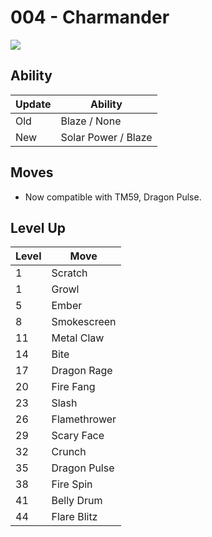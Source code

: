 # 004 - Charmander
![][004]

## Ability

Update | Ability
---    | ---
Old    | Blaze / None
New    | Solar Power / Blaze

## Moves

- Now compatible with TM59, Dragon Pulse.

## Level Up

Level | Move
---   | ---
  1   | Scratch
  1   | Growl
  5   | Ember
  8   | Smokescreen
 11   | Metal Claw
 14   | Bite
 17   | Dragon Rage
 20   | Fire Fang
 23   | Slash
 26   | Flamethrower
 29   | Scary Face
 32   | Crunch
 35   | Dragon Pulse
 38   | Fire Spin
 41   | Belly Drum
 44   | Flare Blitz



[004]: /img/pokemon/004.png
